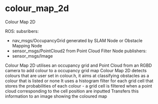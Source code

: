 # colour_map_2d
Colour Map 2D

ROS:
subsribers:
  - nav_msgs/OccupancyGrid generated by SLAM Node or Obstacle Mapping Node
  - sensor_msgs/PointCloud2 from Point Cloud Filter Node
publishers: 
  - sensor_msgs/Image 

Colour Map 2D utilises an occupancy grid and Point Cloud from an RGBD camera to add colour to a occupancy grid map
Colour Map 2D detects colours that are user set in colour.h, it aims at classifying obstacles as a colour that is listed or none
It uses a histogram filter for each grid cell that stores the probabilities of each colour - a grid cell is filtered when a point cloud
corresponding to the cell position are inputted
Transfers this information to an image showing the coloured map
